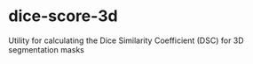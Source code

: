 # dice-score-3d
Utility for calculating the Dice Similarity Coefficient (DSC) for 3D segmentation masks
